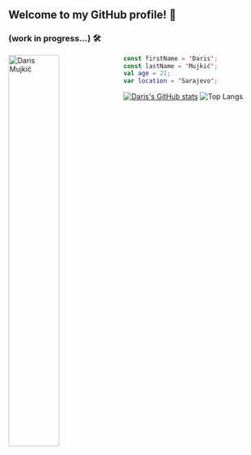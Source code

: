 ## Welcome to my GitHub profile! 👋
### (work in progress...) 🛠️
<img align="left" src="https://github.com/user-attachments/assets/08ad02eb-a636-429b-8083-14c19120a6e1" alt="Daris Mujkić" width=44.5%>

```kt
const firstName = 'Daris';
const lastName = 'Mujkić';
val age = 21;
var location = 'Sarajevo';
```
[![Daris's GitHub stats](https://github-readme-stats.vercel.app/api?username=dmujkic1&show_icons=true&hide=contribs&theme=merko&border_radius=12.5&rank_icon=github&card_width=300px)](https://github.com/anuraghazra/github-readme-stats)
![Top Langs](https://github-readme-stats.vercel.app/api/top-langs/?username=dmujkic1&layout=compact&card_width=170px&theme=merko&border_radius=12.5&langs_count=8)

<!--
**dmujkic1/dmujkic1** is a ✨ _special_ ✨ repository because its `README.md` (this file) appears on your GitHub profile.

Here are some ideas to get you started:

- 🔭 I’m currently working on ...
- 🌱 I’m currently learning ...
- 👯 I’m looking to collaborate on ...
- 🤔 I’m looking for help with ...
- 💬 Ask me about ...
- 📫 How to reach me: ...
- 😄 Pronouns: ...
- ⚡ Fun fact: ...
-->
